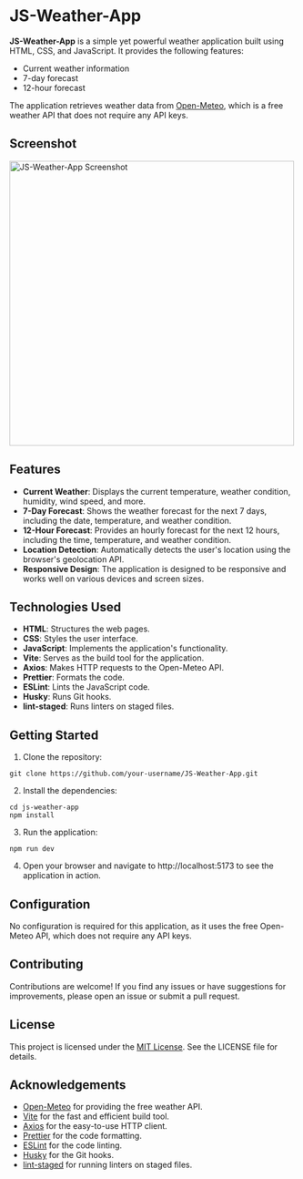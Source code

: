 # JS-Weather-App

**JS-Weather-App** is a simple yet powerful weather application built using HTML, CSS, and JavaScript. It provides the following features:

- Current weather information
- 7-day forecast
- 12-hour forecast

The application retrieves weather data from [Open-Meteo](https://open-meteo.com/), which is a free weather API that does not require any API keys.

## Screenshot
<a href="https://github.com/WarioNeila86/js-weather-app/assets/6084473/4f8e1686-c737-491e-a9ec-9768ef8176ba" target="_blank" title="Click to view full size">
  <img src="https://github.com/WarioNeila86/js-weather-app/assets/6084473/4f8e1686-c737-491e-a9ec-9768ef8176ba" alt="JS-Weather-App Screenshot" width="500">
</a>

## Features
- **Current Weather**: Displays the current temperature, weather condition, humidity, wind speed, and more.
- **7-Day Forecast**: Shows the weather forecast for the next 7 days, including the date, temperature, and weather condition.
- **12-Hour Forecast**: Provides an hourly forecast for the next 12 hours, including the time, temperature, and weather condition.
- **Location Detection**: Automatically detects the user's location using the browser's geolocation API.
- **Responsive Design**: The application is designed to be responsive and works well on various devices and screen sizes.

## Technologies Used
- **HTML**: Structures the web pages.
- **CSS**: Styles the user interface.
- **JavaScript**: Implements the application's functionality.
- **Vite**: Serves as the build tool for the application.
- **Axios**: Makes HTTP requests to the Open-Meteo API.
- **Prettier**: Formats the code.
- **ESLint**: Lints the JavaScript code.
- **Husky**: Runs Git hooks.
- **lint-staged**: Runs linters on staged files.

## Getting Started
1. Clone the repository:
```
git clone https://github.com/your-username/JS-Weather-App.git
```
2. Install the dependencies:
```
cd js-weather-app
npm install
```
3. Run the application:
```
npm run dev
```
4. Open your browser and navigate to http://localhost:5173 to see the application in action.

## Configuration

No configuration is required for this application, as it uses the free Open-Meteo API, which does not require any API keys.

## Contributing

Contributions are welcome! If you find any issues or have suggestions for improvements, please open an issue or submit a pull request.

## License

This project is licensed under the [MIT License](https://opensource.org/licenses/MIT). See the LICENSE file for details.

## Acknowledgements
- [Open-Meteo](https://open-meteo.com/) for providing the free weather API.
- [Vite](https://vitejs.dev/) for the fast and efficient build tool.
- [Axios](https://axios-http.com/) for the easy-to-use HTTP client.
- [Prettier](https://prettier.io/) for the code formatting.
- [ESLint](https://eslint.org/) for the code linting.
- [Husky](https://typicode.github.io/husky/#/) for the Git hooks.
- [lint-staged](https://github.com/okonet/lint-staged) for running linters on staged files.
